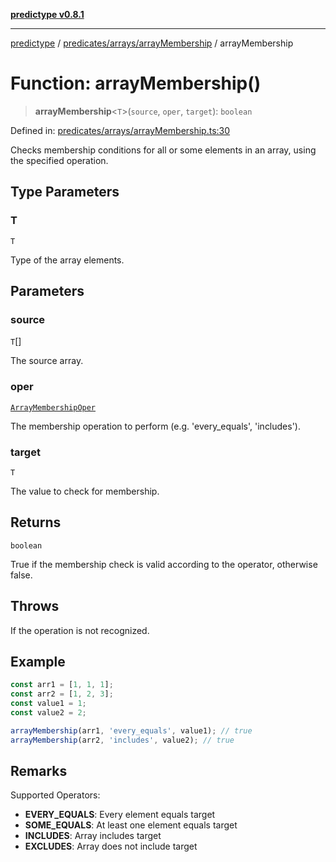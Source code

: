 [**predictype v0.8.1**](../../../../README.md)

***

[predictype](../../../../modules.md) / [predicates/arrays/arrayMembership](../README.md) / arrayMembership

# Function: arrayMembership()

> **arrayMembership**\<`T`\>(`source`, `oper`, `target`): `boolean`

Defined in: [predicates/arrays/arrayMembership.ts:30](https://github.com/maduhaime/predictype/blob/2310adbaccb6fbc00cdab8e345e79bd5b09e40f5/src/predicates/arrays/arrayMembership.ts#L30)

Checks membership conditions for all or some elements in an array, using the specified operation.

## Type Parameters

### T

`T`

Type of the array elements.

## Parameters

### source

`T`[]

The source array.

### oper

[`ArrayMembershipOper`](../../../../arrays/enums/type-aliases/ArrayMembershipOper.md)

The membership operation to perform (e.g. 'every_equals', 'includes').

### target

`T`

The value to check for membership.

## Returns

`boolean`

True if the membership check is valid according to the operator, otherwise false.

## Throws

If the operation is not recognized.

## Example

```ts
const arr1 = [1, 1, 1];
const arr2 = [1, 2, 3];
const value1 = 1;
const value2 = 2;

arrayMembership(arr1, 'every_equals', value1); // true
arrayMembership(arr2, 'includes', value2); // true
```

## Remarks

Supported Operators:
- **EVERY_EQUALS**: Every element equals target
- **SOME_EQUALS**: At least one element equals target
- **INCLUDES**: Array includes target
- **EXCLUDES**: Array does not include target
